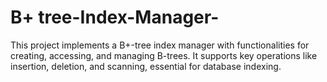 # B+ tree-Index-Manager-
This project implements a B+-tree index manager with functionalities for creating, accessing, and managing B-trees. It supports key operations like insertion, deletion, and scanning, essential for database indexing.
